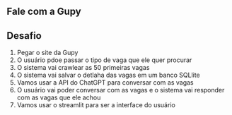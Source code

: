 ## Fale com a Gupy

## Desafio

1. Pegar o site da Gupy
2. O usuário pdoe passar o tipo de vaga que ele quer procurar
3. O sistema vai crawlear as 50 primeiras vagas
4. O sistema vai salvar o detlaha das vagas em um banco SQLlite
5. Vamos usar a API do ChatGPT para conversar com as vagas
6. O usuário vai poder conversar com as vagas e o sistema vai responder com as vagas que ele achou
7. Vamos usar o streamlit para ser a interface do usuário
